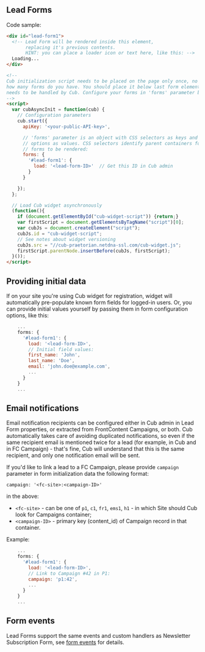 ## Lead Forms

Code sample:
```html
<div id="lead-form1">
  <!-- Lead Form will be rendered inside this element, 
       replacing it's previous contents.
       HINT: you can place a loader icon or text here, like this: -->
  Loading...
</div>

<!--
Cub initialization script needs to be placed on the page only once, no matter 
how many forms do you have. You should place it below last form element which 
needs to be handled by Cub. Configure your forms in 'forms' parameter below:
-->
<script>
  var cubAsyncInit = function(cub) {
    // Configuration parameters
    cub.start({
      apiKey: '<your-public-API-key>',

      // 'forms' parameter is an object with CSS selectors as keys and form 
      // options as values. CSS selectors identify parent containers for 
      // forms to be rendered:
      forms: {
        '#lead-form1': {
          load: '<lead-form-ID>'  // Get this ID in Cub admin
        }
      }

    });
  };

  // Load Cub widget asynchronously
  (function(){
    if (document.getElementById("cub-widget-script")) {return;}
    var firstScript = document.getElementsByTagName("script")[0];
    var cubJs = document.createElement("script");
    cubJs.id = "cub-widget-script";
    // See notes about widget versioning
    cubJs.src = "//cub-praetorian.netdna-ssl.com/cub-widget.js";
    firstScript.parentNode.insertBefore(cubJs, firstScript);
  }());
</script>
```

## Providing initial data

If on your site you're using Cub widget for registration, widget will 
automatically pre-populate known form fields for logged-in users. Or, you can
provide initial values yourself by passing them in form configuration options,
like this:

```js
    ...
    forms: {
      '#lead-form1': {
        load: '<lead-form-ID>',
        // Initial field values:
        first_name: 'John',
        last_name: 'Doe',
        email: 'john.doe@example.com',
        ...
      }
    }
    ...
```

## Email notifications

Email notification recipients can be configured either in Cub admin in Lead Form
properties, or extracted from FrontContent Campaigns, or both. Cub automatically 
takes care of avoiding duplicated notifications, so even if the same recipient 
email is mentioned twice for a lead (for example, in Cub and in FC Campaign) - 
that's fine, Cub will understand that this is the same recipient, and only one 
notification email will be sent. 

If you'd like to link a lead to a FC Campaign, please provide ``campaign`` 
parameter in form initialization data the following format:

```
campaign: '<fc-site>:<campaign-ID>'
```
 
in the above:

* ``<fc-site>`` - can be one of ``p1``, ``c1``, ``fr1``, ``ems1``, ``h1`` - 
  in which Site should Cub look for Campaigns container;
* ``<campaign-ID>`` - primary key (content_id) of Campaign record in that 
  container.
  
Example:

```js
    ...
    forms: {
      '#lead-form1': {
        load: '<lead-form-ID>',
        // Link to Campaign #42 in P1:
        campaign: 'p1:42',
        ...
      }
    }
    ...
```

## Form events

Lead Forms support the same events and custom handlers as Newsletter 
Subscription Form, see [form events](form-events.md) for details.

